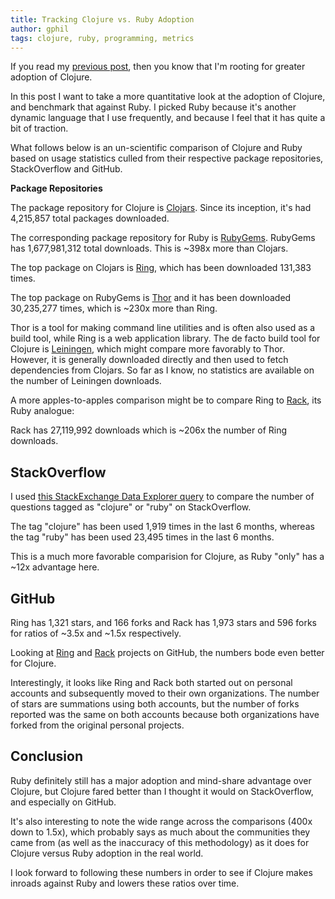 ```yaml
---
title: Tracking Clojure vs. Ruby Adoption
author: gphil
tags: clojure, ruby, programming, metrics
---
```


If you read my [previous post](2013-06-06-thoughts-on-clojure-versus-ruby-for-startups.html), then you know that I'm rooting for greater adoption of Clojure.

In this post I want to take a more quantitative look at the adoption of Clojure, and benchmark that against Ruby. I picked Ruby because it's another dynamic language that I use frequently, and because I feel that it has quite a bit of traction.

What follows below is an un-scientific comparison of Clojure and Ruby based on usage statistics culled from their respective package repositories, StackOverflow and GitHub.

<b>Package Repositories</b>

The package repository for Clojure is [Clojars](https://clojars.org). Since its inception, it's had 4,215,857 total packages downloaded.

The corresponding package repository for Ruby is [RubyGems](https://rubygems.org). RubyGems has 1,677,981,312
total downloads. This is ~398x more than Clojars.

The top package on Clojars is [Ring](https://github.com/ring-clojure/ring), which has been downloaded 131,383 times.

The top package on RubyGems is [Thor](https://github.com/wycats/thor) and it has been downloaded 30,235,277 times, which is ~230x more than Ring.

Thor is a tool for making command line utilities and is often also used as a build tool, while Ring is a web application library. The de facto build tool for Clojure is [Leiningen](https://github.com/technomancy/leiningen), which might compare more favorably to Thor. However, it is generally downloaded directly and then used to fetch dependencies from Clojars. So far as I know, no statistics are available on the number of Leiningen downloads.

A more apples-to-apples comparison might be to compare Ring to [Rack](https://github.com/rack/rack), its Ruby analogue:

Rack has 27,119,992 downloads which is ~206x the number of Ring downloads.

StackOverflow
---

I used [this StackExchange Data Explorer query](http://data.stackexchange.com/stackoverflow/query/90306/compare-size-and-growth-trends-for-stackoverflow-tags) to compare the number of questions tagged as "clojure" or "ruby" on StackOverflow.

The tag "clojure" has been used 1,919 times in the last 6 months, whereas the tag "ruby" has been used 23,495 times in the last 6 months.

This is a much more favorable comparision for Clojure, as Ruby "only" has a ~12x advantage here.

GitHub
---

Ring has 1,321 stars, and 166 forks and Rack has 1,973 stars and 596 forks for ratios of ~3.5x and ~1.5x respectively.

Looking at [Ring](https://github.com/ring-clojure/ring) and [Rack](https://github.com/rack/rack) projects on GitHub, the numbers bode even better for Clojure.

Interestingly, it looks like Ring and Rack both started out on personal accounts and subsequently moved to their own organizations. The number of stars are summations using both accounts, but the number of forks reported was the same on both accounts because both organizations have forked from the original personal projects.

Conclusion
---

Ruby definitely still has a major adoption and mind-share advantage over Clojure, but Clojure fared better than I thought it would on StackOverflow, and especially on GitHub.

It's also interesting to note the wide range across the comparisons (400x down to 1.5x), which probably says as much about the communities they came from (as well as the inaccuracy of this methodology) as it does for Clojure versus Ruby adoption in the real world.

I look forward to following these numbers in order to see if Clojure makes inroads against Ruby and lowers these ratios over time.
